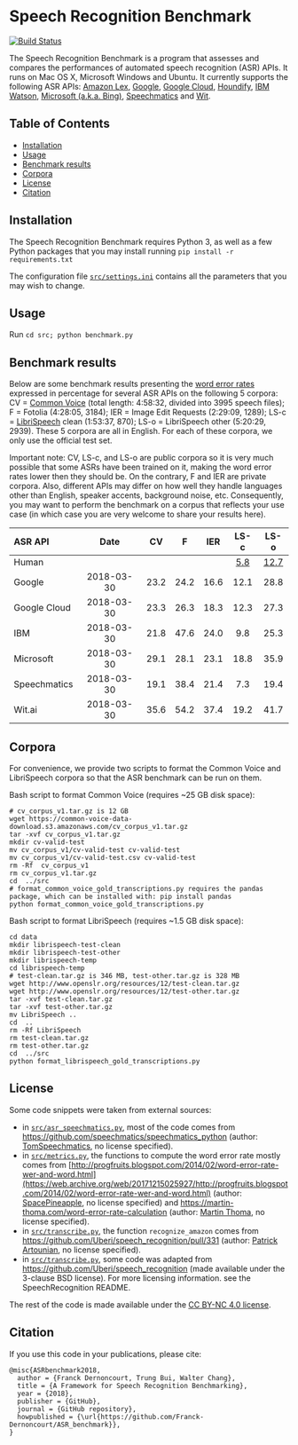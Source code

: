 

# Speech Recognition Benchmark

[![Build Status](https://travis-ci.org/Franck-Dernoncourt/ASR_benchmark.svg?branch=master)](https://travis-ci.org/Franck-Dernoncourt/ASR_benchmark)

The Speech Recognition Benchmark is a program that assesses and compares the performances of automated speech recognition (ASR) APIs. It runs on Mac OS X, Microsoft Windows and Ubuntu. It currently supports the following ASR APIs: [Amazon Lex](https://aws.amazon.com/lex), [Google](https://www.chromium.org/developers/how-tos/api-keys), [Google Cloud](https://cloud.google.com/speech), [Houndify](https://www.houndify.com), [IBM Watson](https://www.ibm.com/watson/services/speech-to-text), [Microsoft (a.k.a. Bing)](https://azure.microsoft.com/en-us/services/cognitive-services/speech), [Speechmatics](https://www.speechmatics.com) and [Wit](https://wit.ai).


 ## Table of Contents

<!-- toc -->

* [Installation](#installation)
* [Usage](#usage)
* [Benchmark results](#benchmark-results)
* [Corpora](#corpora)
* [License](#license)
* [Citation](#citation)

<!-- tocstop -->

## Installation

The Speech Recognition Benchmark requires Python 3, as well as a few Python packages that you may install running `pip install -r requirements.txt`

The configuration file [`src/settings.ini`](src/settings.ini) contains all the parameters that you may wish to change.

## Usage

Run `cd src; python benchmark.py`

## Benchmark results

Below are some benchmark results presenting the [word error rates](https://en.wikipedia.org/wiki/Word_error_rate) expressed in percentage for several ASR APIs on the following 5 corpora: CV = [Common Voice](https://voice.mozilla.org) (total length: 4:58:32, divided into 3995 speech files); F = Fotolia (4:28:05, 3184); IER = Image Edit Requests (2:29:09, 1289); LS-c = [LibriSpeech](http://www.openslr.org/12) clean (1:53:37, 870); LS-o = LibriSpeech other (5:20:29, 2939). These 5 corpora are all in English. For each of these corpora, we only use the official test set.

Important note: CV, LS-c, and LS-o are public corpora so it is very much possible that some ASRs have been trained on it, making the word error rates lower then they should be. On the contrary, F and IER are private corpora. Also, different APIs may differ on how well they handle languages other than English, speaker accents, background noise, etc. Consequently, you may want to perform the benchmark on a corpus that reflects your use case (in which case you are very welcome to share your results here).


| ASR API      | Date       |CV    | F   | IER | LS-c| LS-o |
| :---         | :---: | :---: | :---: | :---: | :---: | :---: |
| Human        |  |  | | | [5.8](https://arxiv.org/pdf/1512.02595v1.pdf#page=18) | [12.7](https://arxiv.org/pdf/1512.02595v1.pdf#page=18)
| Google       | 2018-03-30 | 23.2 | 24.2| 16.6| 12.1| 28.8
| Google Cloud | 2018-03-30 | 23.3 | 26.3| 18.3| 12.3| 27.3
| IBM          | 2018-03-30 | 21.8 | 47.6| 24.0|  9.8| 25.3
| Microsoft    | 2018-03-30 | 29.1 | 28.1| 23.1| 18.8| 35.9
| Speechmatics | 2018-03-30 | 19.1 | 38.4| 21.4|  7.3| 19.4
| Wit.ai       | 2018-03-30 | 35.6 | 54.2| 37.4| 19.2| 41.7



## Corpora

For convenience, we provide two scripts to format the Common Voice and LibriSpeech corpora so that the ASR benchmark can be run on them.

Bash script to format Common Voice (requires ~25 GB disk space):

```
# cv_corpus_v1.tar.gz is 12 GB
wget https://common-voice-data-download.s3.amazonaws.com/cv_corpus_v1.tar.gz
tar -xvf cv_corpus_v1.tar.gz
mkdir cv-valid-test
mv cv_corpus_v1/cv-valid-test cv-valid-test
mv cv_corpus_v1/cv-valid-test.csv cv-valid-test
rm -Rf  cv_corpus_v1
rm cv_corpus_v1.tar.gz
cd  ../src
# format_common_voice_gold_transcriptions.py requires the pandas package, which can be installed with: pip install pandas
python format_common_voice_gold_transcriptions.py
```

Bash script to format LibriSpeech (requires ~1.5 GB disk space):
```
cd data
mkdir librispeech-test-clean
mkdir librispeech-test-other
mkdir librispeech-temp
cd librispeech-temp
# test-clean.tar.gz is 346 MB, test-other.tar.gz is 328 MB
wget http://www.openslr.org/resources/12/test-clean.tar.gz
wget http://www.openslr.org/resources/12/test-other.tar.gz
tar -xvf test-clean.tar.gz
tar -xvf test-other.tar.gz
mv LibriSpeech ..
cd  ..
rm -Rf LibriSpeech
rm test-clean.tar.gz
rm test-other.tar.gz
cd  ../src
python format_librispeech_gold_transcriptions.py
```


## License

Some code snippets were taken from external sources:
- in [`src/asr_speechmatics.py`](src/asr_speechmatics.py), most of the code comes from https://github.com/speechmatics/speechmatics_python (author: [TomSpeechmatics](https://github.com/TomSpeechmatics), no license specified).
- in [`src/metrics.py`](src/metrics.py), the functions to compute the word error rate mostly comes from [http://progfruits.blogspot.com/2014/02/word-error-rate-wer-and-word.html](https://web.archive.org/web/20171215025927/http://progfruits.blogspot.com/2014/02/word-error-rate-wer-and-word.html) (author: [SpacePineapple](https://web.archive.org/web/20180401185957/https://www.blogger.com/profile/12691129381793481173), no license specified) and https://martin-thoma.com/word-error-rate-calculation (author: [Martin Thoma](https://github.com/MartinThoma), no license specified).
- in [`src/transcribe.py`](src/transcribe.py), the function `recognize_amazon` comes from https://github.com/Uberi/speech_recognition/pull/331 (author: [Patrick Artounian](https://github.com/partounian), no license specified).
- in [`src/transcribe.py`](src/transcribe.py), some code was adapted from https://github.com/Uberi/speech_recognition (made available under the 3-clause BSD license). For more licensing information. see the SpeechRecognition README.

The rest of the code is made available under the [CC BY-NC 4.0 license](https://creativecommons.org/licenses/by-nc/4.0/).

## Citation

If you use this code in your publications, please cite:

```
@misc{ASRbenchmark2018,
  author = {Franck Dernoncourt, Trung Bui, Walter Chang},
  title = {A Framework for Speech Recognition Benchmarking},
  year = {2018},
  publisher = {GitHub},
  journal = {GitHub repository},
  howpublished = {\url{https://github.com/Franck-Dernoncourt/ASR_benchmark}},
}
```
